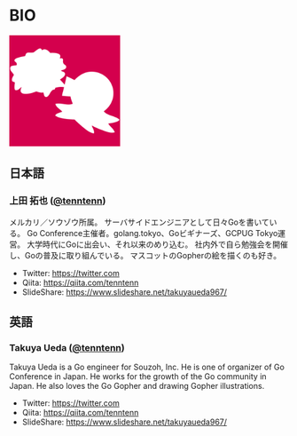 # BIO

<img src="./logo.png" width="200px">

## 日本語

### 上田 拓也 ([@tenntenn](https://twitter.com))

メルカリ／ソウゾウ所属。
サーバサイドエンジニアとして日々Goを書いている。
Go Conference主催者。golang.tokyo、Goビギナーズ、GCPUG Tokyo運営。
大学時代にGoに出会い、それ以来のめり込む。
社内外で自ら勉強会を開催し、Goの普及に取り組んでいる。
マスコットのGopherの絵を描くのも好き。

* Twitter: https://twitter.com
* Qiita: https://qiita.com/tenntenn
* SlideShare: https://www.slideshare.net/takuyaueda967/

## 英語

### Takuya Ueda ([@tenntenn](https://twitter.com))

Takuya Ueda is a Go engineer for Souzoh, Inc.
He is one of organizer of Go Conference in Japan.
He works for the growth of the Go community in Japan.
He also loves the Go Gopher and drawing Gopher illustrations.

* Twitter: https://twitter.com
* Qiita: https://qiita.com/tenntenn
* SlideShare: https://www.slideshare.net/takuyaueda967/
